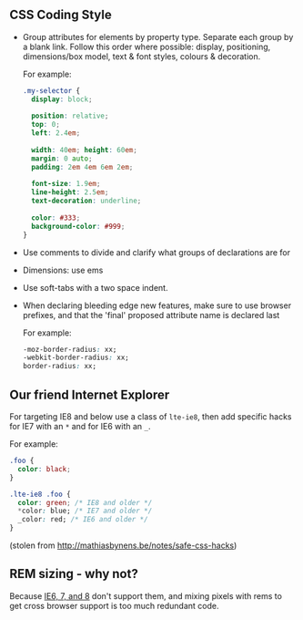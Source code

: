 ## CSS Coding Style

-   Group attributes for elements by property type. Separate each group by a blank link. Follow this order where possible: display, positioning, dimensions/box model, text & font styles, colours & decoration.
    
    For example:

    ```css
    .my-selector {
      display: block;
      
      position: relative;
      top: 0;
      left: 2.4em;
      
      width: 40em; height: 60em;
      margin: 0 auto;
      padding: 2em 4em 6em 2em;
      
      font-size: 1.9em;
      line-height: 2.5em;
      text-decoration: underline;
      
      color: #333;
      background-color: #999;
    }

-   Use comments to divide and clarify what groups of declarations are for

-   Dimensions: use ems

-   Use soft-tabs with a two space indent.

-   When declaring bleeding edge new features, make sure to use browser prefixes, and that the 'final' proposed attribute name is declared last

    For example:

    ```css
    -moz-border-radius: xx;
    -webkit-border-radius: xx;
    border-radius: xx;
    ```

## Our friend Internet Explorer

For targeting IE8 and below use a class of `lte-ie8`, then add specific hacks for IE7 with an `*` and for IE6 with an `_`.

For example:

```css
.foo {
  color: black;
}

.lte-ie8 .foo {
  color: green; /* IE8 and older */
  *color: blue; /* IE7 and older */
  _color: red; /* IE6 and older */
}
```

(stolen from http://mathiasbynens.be/notes/safe-css-hacks)


## REM sizing - why not?

Because [IE6, 7, and 8](http://caniuse.com/rem) don't support them, and mixing pixels with rems to get cross browser support is too much redundant code.
